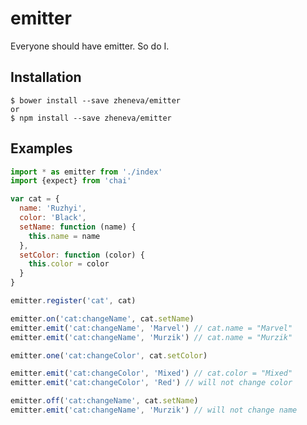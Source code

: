 # emitter

Everyone should have emitter. So do I. 

## Installation

    $ bower install --save zheneva/emitter
    or 
    $ npm install --save zheneva/emitter

## Examples

```js
import * as emitter from './index'
import {expect} from 'chai'

var cat = {
  name: 'Ruzhyi',
  color: 'Black',
  setName: function (name) {
    this.name = name
  },
  setColor: function (color) {
    this.color = color
  }
}

emitter.register('cat', cat)

emitter.on('cat:changeName', cat.setName)
emitter.emit('cat:changeName', 'Marvel') // cat.name = "Marvel" 
emitter.emit('cat:changeName', 'Murzik') // cat.name = "Murzik"

emitter.one('cat:changeColor', cat.setColor)

emitter.emit('cat:changeColor', 'Mixed') // cat.color = "Mixed"
emitter.emit('cat:changeColor', 'Red') // will not change color

emitter.off('cat:changeName', cat.setName)
emitter.emit('cat:changeName', 'Murzik') // will not change name

```
